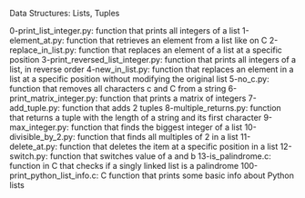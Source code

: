 
Data Structures: Lists, Tuples

0-print_list_integer.py: function that prints all integers of a list
1-element_at.py: function that retrieves an element from a list like on C
2-replace_in_list.py: function that replaces an element of a list at a specific position
3-print_reversed_list_integer.py: function that prints all integers of a list, in reverse order
4-new_in_list.py: function that replaces an element in a list at a specific position without modifying the original list
5-no_c.py: function that removes all characters c and C from a string
6-print_matrix_integer.py: function that prints a matrix of integers
7-add_tuple.py: function that adds 2 tuples
8-multiple_returns.py: function that returns a tuple with the length of a string and its first character
9-max_integer.py: function that finds the biggest integer of a list
10-divisible_by_2.py: function that finds all multiples of 2 in a list
11-delete_at.py: function that deletes the item at a specific position in a list
12-switch.py: function that switches value of a and b
13-is_palindrome.c: function in C that checks if a singly linked list is a palindrome
100-print_python_list_info.c: C function that prints some basic info about Python lists
